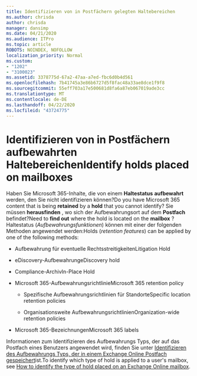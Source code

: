 ```yaml
---
title: Identifizieren von in Postfächern gelegten Haltebereichen
ms.author: chrisda
author: chrisda
manager: dansimp
ms.date: 04/21/2020
ms.audience: ITPro
ms.topic: article
ROBOTS: NOINDEX, NOFOLLOW
localization_priority: Normal
ms.custom:
- "1202"
- "3100023"
ms.assetid: 3378775d-67a2-47aa-a7ed-fbc6d0b4d561
ms.openlocfilehash: 7b41745a3e86b6727d5f8fac48a33ae8dce1f9f8
ms.sourcegitcommit: 55eff703a17e500681d8fa6a87eb067019ade3cc
ms.translationtype: MT
ms.contentlocale: de-DE
ms.lasthandoff: 04/22/2020
ms.locfileid: "43724775"
---
```

# <a name="identify-holds-placed-on-mailboxes"></a><span data-ttu-id="c69e7-102">Identifizieren von in Postfächern aufbewahrten Haltebereichen</span><span class="sxs-lookup"><span data-stu-id="c69e7-102">Identify holds placed on mailboxes</span></span>

<span data-ttu-id="c69e7-103">Haben Sie Microsoft 365-Inhalte, die von einem **Haltestatus** **aufbewahrt** werden, den Sie nicht identifizieren können?</span><span class="sxs-lookup"><span data-stu-id="c69e7-103">Do you have Microsoft 365 content that is being **retained** by a **hold** that you cannot identify?</span></span> <span data-ttu-id="c69e7-104">Sie müssen **herausfinden** , wo sich der Aufbewahrungsort auf dem **Postfach** befindet?</span><span class="sxs-lookup"><span data-stu-id="c69e7-104">Need to **find out** where the hold is located on the **mailbox** ?</span></span> <span data-ttu-id="c69e7-105">Haltestatus (*Aufbewahrungsfunktionen*) können mit einer der folgenden Methoden angewendet werden:</span><span class="sxs-lookup"><span data-stu-id="c69e7-105">Holds (*retention features*) can be applied by one of the following methods:</span></span>
  
- <span data-ttu-id="c69e7-106">Aufbewahrung für eventuelle Rechtsstreitigkeiten</span><span class="sxs-lookup"><span data-stu-id="c69e7-106">Litigation Hold</span></span>

- <span data-ttu-id="c69e7-107">eDiscovery-Aufbewahrung</span><span class="sxs-lookup"><span data-stu-id="c69e7-107">eDiscovery hold</span></span>

- <span data-ttu-id="c69e7-108">Compliance-Archiv</span><span class="sxs-lookup"><span data-stu-id="c69e7-108">In-Place Hold</span></span>

- <span data-ttu-id="c69e7-109">Microsoft 365-Aufbewahrungsrichtlinie</span><span class="sxs-lookup"><span data-stu-id="c69e7-109">Microsoft 365 retention policy</span></span> 

  - <span data-ttu-id="c69e7-110">Spezifische Aufbewahrungsrichtlinien für Standorte</span><span class="sxs-lookup"><span data-stu-id="c69e7-110">Specific location retention policies</span></span>

  - <span data-ttu-id="c69e7-111">Organisationsweite Aufbewahrungsrichtlinien</span><span class="sxs-lookup"><span data-stu-id="c69e7-111">Organization-wide retention policies</span></span>

- <span data-ttu-id="c69e7-112">Microsoft 365-Bezeichnungen</span><span class="sxs-lookup"><span data-stu-id="c69e7-112">Microsoft 365 labels</span></span>

<span data-ttu-id="c69e7-113">Informationen zum Identifizieren des Aufbewahrungs Typs, der auf das Postfach eines Benutzers angewendet wird, finden Sie unter [Identifizieren des Aufbewahrungs Typs, der in einem Exchange Online Postfach gespeichert](https://docs.microsoft.com/office365/securitycompliance/identify-a-hold-on-an-exchange-online-mailbox)ist.</span><span class="sxs-lookup"><span data-stu-id="c69e7-113">To identify which type of hold is applied to a user's mailbox, see [How to identify the type of hold placed on an Exchange Online mailbox](https://docs.microsoft.com/office365/securitycompliance/identify-a-hold-on-an-exchange-online-mailbox).</span></span>
